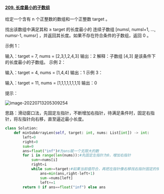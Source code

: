#### [209. 长度最小的子数组](https://leetcode.cn/problems/minimum-size-subarray-sum/)

给定一个含有 n 个正整数的数组和一个正整数 target 。

找出该数组中满足其和 ≥ target 的长度最小的 连续子数组 [numsl, numsl+1, ..., numsr-1, numsr] ，并返回其长度。如果不存在符合条件的子数组，返回 0 。



示例 1：

输入：target = 7, nums = [2,3,1,2,4,3]
输出：2
解释：子数组 [4,3] 是该条件下的长度最小的子数组。
示例 2：

输入：target = 4, nums = [1,4,4]
输出：1
示例 3：

输入：target = 11, nums = [1,1,1,1,1,1,1,1]
输出：0

提示：

![image-20220713205309254](../../assets/image-20220713205309254.png)

思路：滑动窗口法，先固定左指针，不断增加右指针，待满足条件时，固定右指针，将左指针向右移，直至逼近最小长度。

```python
class Solution:
    def minSubArrayLen(self, target: int, nums: List[int]) -> int:
        left=0
        right=0
        sum=0
        ans=float("inf")#为ans赋一个无限大的数
        for i in range(len(nums)):#先固定左指针为0，增加右指针
            sum+=nums[i]
            right=i
            while sum>=target:#如果当前值符合，再把左指针像右移找右指针固定的情况下最小长度
                ans=min(ans,right-left+1)
                sum-=nums[left]
                left+=1
        return 0 if ans==float("inf") else ans
```


